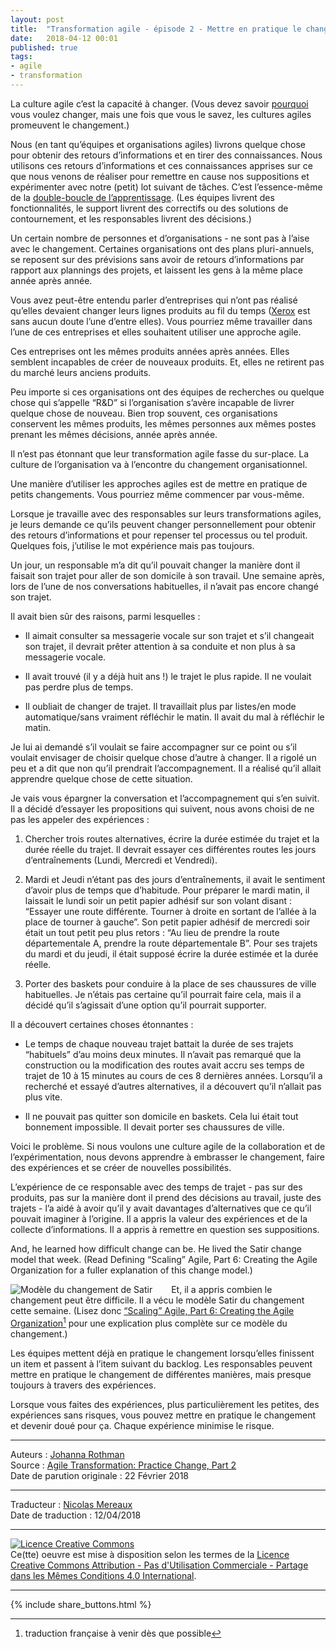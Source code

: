 ```yaml
---
layout: post
title:  "Transformation agile - épisode 2 - Mettre en pratique le changement"
date:   2018-04-12 00:01
published: true
tags: 
- agile
- transformation
---
```


La culture agile c’est la capacité à changer. (Vous devez savoir [pourquoi](http://www.les-traducteurs-agiles.org/2018/04/05/transformation-agile-pourquoi.html) vous voulez changer, mais une fois que vous le savez, les cultures agiles promeuvent le changement.)

Nous (en tant qu’équipes et organisations agiles) livrons quelque chose pour obtenir des retours d’informations et en tirer des connaissances. Nous utilisons ces retours d’informations et ces connaissances apprises sur ce que nous venons de réaliser pour remettre en cause nos suppositions et expérimenter avec notre (petit) lot suivant de tâches. C’est l’essence-même de la [double-boucle de l’apprentissage](http://www.jrothman.com/mpd/agile/2018/01/feedback-feedforward-continuous-improvement-posted/). (Les équipes livrent des fonctionnalités, le support livrent des correctifs ou des solutions de contournement, et les responsables livrent des décisions.)

Un certain nombre de personnes et d’organisations - ne sont pas à l’aise avec le changement. Certaines organisations ont des plans pluri-annuels, se reposent sur des prévisions sans avoir de retours d’informations par rapport aux plannings des projets, et laissent les gens à la même place année après année.

Vous avez peut-être entendu parler d’entreprises qui n’ont pas réalisé qu’elles devaient changer leurs lignes produits au fil du temps ([Xerox](https://www.nytimes.com/2018/01/31/business/dealbook/xerox-fujifilm.html) est sans aucun doute l’une d’entre elles). Vous pourriez même travailler dans l’une de ces entreprises et elles souhaitent utiliser une approche agile.

Ces entreprises ont les mêmes produits années après années. Elles semblent incapables de créer de nouveaux produits. Et, elles ne retirent pas du marché leurs anciens produits.

Peu importe si ces organisations ont des équipes de recherches ou quelque chose qui s’appelle “R&D” si l’organisation s’avère incapable de livrer quelque chose de nouveau. Bien trop souvent, ces organisations conservent les mêmes produits, les mêmes personnes aux mêmes postes prenant les mêmes décisions, année après année.

Il n’est pas étonnant que leur transformation agile fasse du sur-place. La culture de l’organisation va à l’encontre du changement organisationnel.

Une manière d’utiliser les approches agiles est de mettre en pratique de petits changements. Vous pourriez même commencer par vous-même.

Lorsque je travaille avec des responsables sur leurs transformations agiles, je leurs demande ce qu’ils peuvent changer personnellement pour obtenir des retours d’informations et pour repenser tel processus ou tel produit. Quelques fois, j’utilise le mot expérience mais pas toujours.

Un jour, un responsable m’a dit qu’il pouvait changer la manière dont il faisait son trajet pour aller de son domicile à son travail. Une semaine après, lors de l’une de nos conversations habituelles, il n’avait pas encore changé son trajet.

Il avait bien sûr des raisons, parmi lesquelles :

* Il aimait consulter sa messagerie vocale sur son trajet et s’il changeait son trajet, il devrait prêter attention à sa conduite et non plus à sa messagerie vocale.

* Il avait trouvé (il y a déjà huit ans !) le trajet le plus rapide. Il ne voulait pas perdre plus de temps.

* Il oubliait de changer de trajet. Il travaillait plus par listes/en mode automatique/sans vraiment réfléchir le matin. Il avait du mal à réfléchir le matin.

Je lui ai demandé s’il voulait se faire accompagner sur ce point ou s’il voulait envisager de choisir quelque chose d’autre à changer. Il a rigolé un peu et a dit que non qu’il prendrait l’accompagnement. Il a réalisé qu’il allait apprendre quelque chose de cette situation. 

Je vais vous épargner la conversation et l’accompagnement qui s’en suivit. Il a décidé d’essayer les propositions qui suivent, nous avons choisi de ne pas les appeler des expériences :

1. Chercher trois routes alternatives, écrire la durée estimée du trajet et la durée réelle du trajet. Il devrait essayer ces différentes routes les jours d’entraînements (Lundi, Mercredi et Vendredi).

2. Mardi et Jeudi n’étant pas des jours d’entraînements, il avait le sentiment d’avoir plus de temps que d’habitude. Pour préparer le mardi matin, il laissait le lundi soir un petit papier adhésif sur son volant disant : “Essayer une route différente. Tourner à droite en sortant de l’allée à la place de tourner à gauche”. Son petit papier adhésif de mercredi soir était un tout petit peu plus retors : “Au lieu de prendre la route départementale A, prendre la route départementale B”. Pour ses trajets du mardi et du jeudi, il était supposé écrire la durée estimée et la durée réelle. 

3. Porter des baskets pour conduire à la place de ses chaussures de ville habituelles. Je n’étais pas certaine qu’il pourrait faire cela, mais il a décidé qu’il s’agissait d’une option qu’il pourrait supporter.

Il a découvert certaines choses étonnantes :

* Le temps de chaque nouveau trajet battait la durée de ses trajets “habituels” d’au moins deux minutes. Il n’avait pas remarqué que la construction ou la modification des routes avait accru ses temps de trajet de 10 à 15 minutes au cours de ces 8 dernières années. Lorsqu’il a recherché et essayé d’autres alternatives, il a découvert qu’il n’allait pas plus vite.

* Il ne pouvait pas quitter son domicile en baskets. Cela lui était tout bonnement impossible. Il devait porter ses chaussures de ville.

Voici le problème. Si nous voulons une culture agile de la collaboration et de l’expérimentation, nous devons apprendre à embrasser le changement, faire des expériences et se créer de nouvelles possibilités.

L’expérience de ce responsable avec des temps de trajet - pas sur des produits, pas sur la manière dont il prend des décisions au travail, juste des trajets - l’a aidé à avoir qu’il y avait davantages d’alternatives que ce qu’il pouvait imaginer à l’origine. Il a appris la valeur des expériences et de la collecte d’informations. Il a appris à remettre en question ses suppositions.

And, he learned how difficult change can be. He lived the Satir change model that week. (Read Defining “Scaling” Agile, Part 6: Creating the Agile Organization for a fuller explanation of this change model.)

<div align="left" style="float:left; padding-right:30px" >
  <img title="Modèle du changement de Satir" src="{{ site.url }}assets/johanna/Satir-change-model-fr.png" />
</div>

Et, il a appris combien le changement peut être difficile. Il a vécu le modèle Satir du changement cette semaine. (Lisez donc [“Scaling” Agile, Part 6: Creating the Agile Organization](http://www.jrothman.com/mpd/agile/2017/06/defining-scaling-agile-part-6-creating-the-agile-organization/)[^1] pour une explication plus complète sur ce modèle du changement.)

Les équipes mettent déjà en pratique le changement lorsqu’elles finissent un item et passent à l’item suivant du backlog. Les responsables peuvent mettre en pratique le changement de différentes manières, mais presque toujours à travers des expériences.

Lorsque vous faites des expériences, plus particulièrement les petites, des expériences sans risques, vous pouvez mettre en pratique le changement et devenir doué pour ça. Chaque expérience minimise le risque.

[^1]: traduction française à venir dès que possible

---
Auteurs : [Johanna Rothman](https://www.createadaptablelife.com/about)  
Source : [Agile Transformation: Practice Change, Part 2](https://www.jrothman.com/mpd/agile/2018/02/agile-transformation-practice-change-part-2/)  
Date de parution originale : 22 Février 2018  

---
Traducteur : [Nicolas Mereaux](http://www.les-traducteurs-agiles.org/traducteurs/)  
Date de traduction : 12/04/2018  

---

<a rel="license" href="http://creativecommons.org/licenses/by-nc-sa/4.0/"><img alt="Licence Creative Commons" style="border-width:0" src="http://i.creativecommons.org/l/by-nc-sa/4.0/88x31.png" /></a><br />Ce(tte) oeuvre est mise à disposition selon les termes de la <a rel="license" href="http://creativecommons.org/licenses/by-nc-sa/4.0/">Licence Creative Commons Attribution - Pas d'Utilisation Commerciale - Partage dans les Mêmes Conditions 4.0 International</a>.

---

{% include share_buttons.html %}


